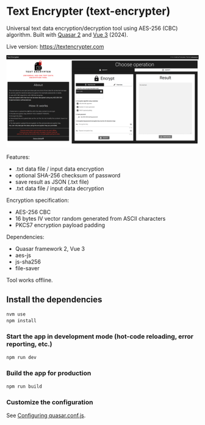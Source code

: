 # Text Encrypter (text-encrypter)

Universal text data encryption/decryption tool using AES-256 (CBC) algorithm. Built with [Quasar 2](https://quasar.dev/) and [Vue 3](https://vuejs.org/) (2024).

Live version: https://textencrypter.com

![TextEncrypter](preview.png)

Features:
- .txt data file / input data encryption
- optional SHA-256 checksum of password
- save result as JSON (.txt file)
- .txt data file / input data decryption

Encryption specification:
- AES-256 CBC
- 16 bytes IV vector random generated from ASCII characters
- PKCS7 encryption payload padding

Dependencies:
- Quasar framework 2, Vue 3
- aes-js
- js-sha256
- file-saver

Tool works offline.

## Install the dependencies
```bash
nvm use
npm install
```

### Start the app in development mode (hot-code reloading, error reporting, etc.)
```bash
npm run dev
```

### Build the app for production
```bash
npm run build
```

### Customize the configuration
See [Configuring quasar.conf.js](https://quasar.dev/quasar-cli/quasar-conf-js).
